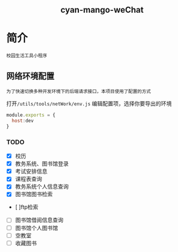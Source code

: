 <h2 align="center"> cyan-mango-weChat </h2>

# 简介
    校园生活工具小程序

## 网络环境配置
    为了快速切换多种开发环境下的后端请求接口，本项目使用了配置的方式
打开`/utils/tools/netWork/env.js`
编辑配置项，选择你要导出的环境
```js
module.exports = {
  host:dev
}
```

### TODO

- [x] 校历
- [x] 教务系统、图书馆登录
- [x] 考试安排信息
- [x] 课程表查询
- [x] 教务系统个人信息查询
- [x] 图书馆图书检索
- [ ]ftp检索
- [ ] 图书馆借阅信息查询
- [ ] 图书馆个人图书馆
- [ ] 空教室
- [ ] 收藏图书
